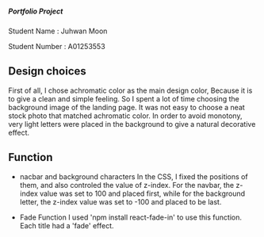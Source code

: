 ##### Portfolio Project

Student Name : Juhwan Moon

Student Number : A01253553

## Design choices

First of all, I chose achromatic color as the main design color, Because it is to give a clean and simple feeling.
So I spent a lot of time choosing the background image of the landing page. It was not easy to choose a neat stock photo that matched achromatic color.
In order to avoid monotony, very light letters were placed in the background to give a natural decorative effect.

## Function
- nacbar and background characters
In the CSS, I fixed the positions of them, and also controled the value of z-index.
For the navbar, the z-index value was set to 100 and placed first, while for the background letter, the z-index value was set to -100 and placed to be last.

- Fade Function
I used 'npm install react-fade-in' to use this function.  
Each title had a 'fade' effect.

